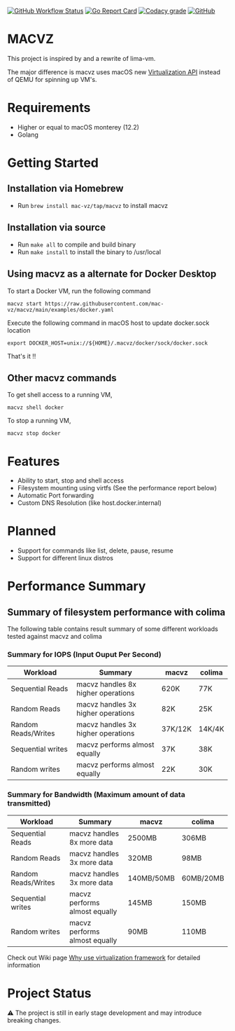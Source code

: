 [![GitHub Workflow Status](https://img.shields.io/github/workflow/status/mac-vz/macvz/Build%20and%20Test?label=Build%20and%20Test&logo=github)](https://github.com/mac-vz/macvz/actions/workflows/build.yml)
[![Go Report Card](https://goreportcard.com/badge/mac-vz/macvz)](https://goreportcard.com/report/github.com/mac-vz/macvz)
[![Codacy grade](https://img.shields.io/codacy/grade/40eae50295114eabba6b12b7372bed81?&logo=codacy)](https://www.codacy.com/gh/mac-vz/macvz/dashboard?utm_source=github.com&amp;utm_medium=referral&amp;utm_content=mac-vz/macvz&amp;utm_campaign=Badge_Grade)
[![GitHub](https://img.shields.io/github/license/mac-vz/macvz?color=brightgreen)](https://github.com/mac-vz/macvz/blob/main/LICENSE)

# MACVZ

This project is inspired by and a rewrite of lima-vm.

The major difference is macvz uses macOS new [Virtualization API](https://developer.apple.com/documentation/virtualization?language=objc) instead of QEMU for spinning up VM's.

# Requirements
- Higher or equal to macOS monterey (12.2)
- Golang

# Getting Started
## Installation via Homebrew
- Run `brew install mac-vz/tap/macvz` to install macvz

## Installation via source
- Run `make all` to compile and build binary
- Run `make install` to install the binary to /usr/local

## Using macvz as a alternate for Docker Desktop
To start a Docker VM, run the following command
```
macvz start https://raw.githubusercontent.com/mac-vz/macvz/main/examples/docker.yaml
```

Execute the following command in macOS host to update docker.sock location
```
export DOCKER_HOST=unix://${HOME}/.macvz/docker/sock/docker.sock
```

That's it !! 


## Other macvz commands

To get shell access to a running VM,
```
macvz shell docker
```

To stop a running VM,
```
macvz stop docker
```

# Features
- Ability to start, stop and shell access
- Filesystem mounting using virtfs (See the performance report below)
- Automatic Port forwarding
- Custom DNS Resolution (like host.docker.internal)

# Planned
- Support for commands like list, delete, pause, resume
- Support for different linux distros

# Performance Summary

## Summary of filesystem performance with colima

The following table contains result summary of some different workloads tested against macvz and colima

### Summary for IOPS (Input Ouput Per Second)
| Workload            | Summary                            | macvz   | colima |
|---------------------|------------------------------------|---------|--------|
| Sequential Reads    | macvz handles 8x higher operations | 620K    | 77K    |
| Random Reads        | macvz handles 3x higher operations | 82K     | 25K    |
| Random Reads/Writes | macvz handles 3x higher operations | 37K/12K | 14K/4K |
| Sequential writes   | macvz performs almost equally      | 37K     | 38K    |
| Random writes       | macvz performs almost equally      | 22K     | 30K    |

### Summary for Bandwidth (Maximum amount of data transmitted)
| Workload            | Summary                       | macvz      | colima    |
|---------------------|-------------------------------|------------|-----------|
| Sequential Reads    | macvz handles 8x more data    | 2500MB     | 306MB     |
| Random Reads        | macvz handles 3x more data    | 320MB      | 98MB      |
| Random Reads/Writes | macvz handles 3x more data    | 140MB/50MB | 60MB/20MB |
| Sequential writes   | macvz performs almost equally | 145MB      | 150MB     |
| Random writes       | macvz performs almost equally | 90MB       | 110MB     |

Check out Wiki page [Why use virtualization framework](https://github.com/mac-vz/macvz/wiki/Why-use-macOS-virtualization-framework-%3F) for detailed information

# Project Status
⚠️ The project is still in early stage development and may introduce breaking changes.
